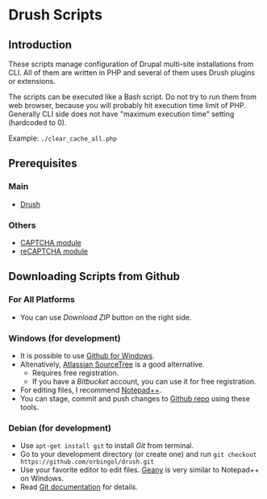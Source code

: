 # Drush Scripts #

## Introduction ##

These scripts manage configuration of Drupal multi-site installations from CLI. All of them are written in PHP and several of them uses Drush plugins or extensions.

The scripts can be executed like a Bash script. Do not try to run them from web browser, because you will probably hit execution time limit of PHP. Generally CLI side does not have "maximum execution time" setting (hardcoded to 0).

Example: `./clear_cache_all.php`

## Prerequisites ##

### Main ###

* [Drush](https://drupal.org/project/drush)

### Others ###

* [CAPTCHA module](https://drupal.org/project/captcha)
* [reCAPTCHA module](https://drupal.org/project/recaptcha)

## Downloading Scripts from Github ##

### For All Platforms ##

* You can use *Download ZIP* button on the right side.

### Windows (for development) ###

* It is possible to use [Github for Windows](http://windows.github.com).
* Altenatively, [Atlassian SourceTree](http://www.sourcetreeapp.com) is a good alternative.
  * Requires free registration.
  * If you have a *Bitbucket* account, you can use it for free registration.
* For editing files, I recommend [Notepad++](http://notepad-plus-plus.org).
* You can stage, commit and push changes to [Github repo](https://github.com/orbingol/drush) using these tools.

### Debian (for development) ###

* Use `apt-get install git` to install *Git* from terminal.
* Go to your development directory (or create one) and run `git checkout https://github.com/orbingol/drush.git`
* Use your favorite editor to edit files. [Geany](http://www.geany.org) is very similar to Notepad++ on Windows.
* Read [Git documentation](http://git-scm.com/documentation) for details.
